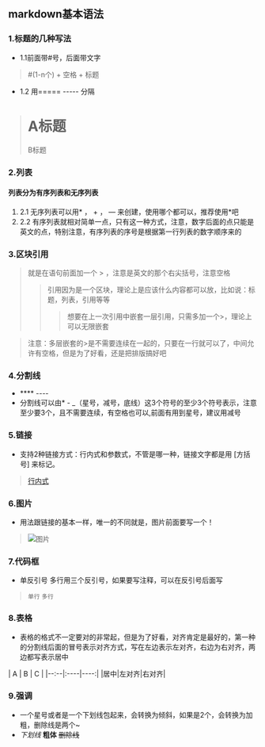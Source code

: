 ﻿## markdown基本语法
###  1.标题的几种写法
* 1.1前面带#号，后面带文字
> #(1-n个) + 空格 + 标题
* 1.2 用===== ----- 分隔

> A标题
> ==========
> B标题

### 2.列表
#### 列表分为有序列表和无序列表
1. 2.1 无序列表可以用* ， + ， — 来创建，使用哪个都可以，推荐使用*吧
2. 2.2 有序列表就相对简单一点，只有这一种方式，注意，数字后面的点只能是英文的点，特别注意，有序列表的序号是根据第一行列表的数字顺序来的
### 3.区块引用
> 就是在语句前面加一个 > ，注意是英文的那个右尖括号，注意空格
>> 引用因为是一个区块，理论上是应该什么内容都可以放，比如说：标题，列表，引用等等
>>> 想要在上一次引用中嵌套一层引用，只需多加一个>，理论上可以无限嵌套

> 注意：多层嵌套的>是不需要连续在一起的，只要在一行就可以了，中间允许有空格，但是为了好看，还是把排版搞好吧
### 4.分割线
* **** ----
* 分割线可以由* - _（星号，减号，底线）这3个符号的至少3个符号表示，注意至少要3个，且不需要连续，有空格也可以,前面有用到星号，建议用减号
### 5.链接
* 支持2种链接方式：行内式和参数式，不管是哪一种，链接文字都是用 [方括号] 来标记。
> [行内式](https://github.com)
### 6.图片
* 用法跟链接的基本一样，唯一的不同就是，图片前面要写一个！
> ![图片](https://github.com)
### 7.代码框
* 单反引号 多行用三个反引号，如果要写注释，可以在反引号后面写
> `单行`
> ```多行```
### 8.表格 
* 表格的格式不一定要对的非常起，但是为了好看，对齐肯定是最好的，第一种的分割线后面的冒号表示对齐方式，写在左边表示左对齐，右边为右对齐，两边都写表示居中

 | A | B | C |
 |--:--|:----|----:|
 |居中|左对齐|右对齐|

### 9.强调
* 一个星号或者是一个下划线包起来，会转换为倾斜，如果是2个，会转换为加粗，删除线是两个~
* *下划线* **粗体** ~~删除线~~